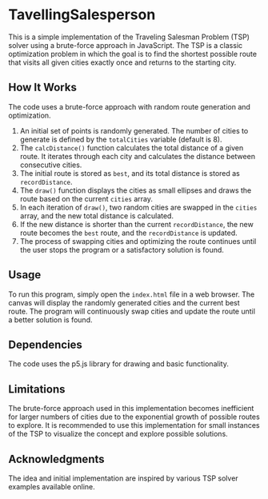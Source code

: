 # TavellingSalesperson

This is a simple implementation of the Traveling Salesman Problem (TSP) solver using a brute-force approach in JavaScript. 
The TSP is a classic optimization problem in which the goal is to find the shortest possible route that visits all given cities exactly once and returns to the starting city.

## How It Works

The code uses a brute-force approach with random route generation and optimization.

1. An initial set of points is randomly generated. The number of cities to generate is defined by the `totalCities` variable (default is 8).
2. The `calcDistance()` function calculates the total distance of a given route. It iterates through each city and calculates the distance between consecutive cities.
3. The initial route is stored as `best`, and its total distance is stored as `recordDistance`.
4. The `draw()` function displays the cities as small ellipses and draws the route based on the current `cities` array.
5. In each iteration of `draw()`, two random cities are swapped in the `cities` array, and the new total distance is calculated.
6. If the new distance is shorter than the current `recordDistance`, the new route becomes the `best` route, and the `recordDistance` is updated.
7. The process of swapping cities and optimizing the route continues until the user stops the program or a satisfactory solution is found.

## Usage

To run this program, simply open the `index.html` file in a web browser. The canvas will display the randomly generated cities and the current best route. The program will continuously swap cities and update the route until a better solution is found.

## Dependencies

The code uses the p5.js library for drawing and basic functionality.

## Limitations

The brute-force approach used in this implementation becomes inefficient for larger numbers of cities due to the exponential growth of possible routes to explore. 
It is recommended to use this implementation for small instances of the TSP to visualize the concept and explore possible solutions. 


## Acknowledgments

The idea and initial implementation are inspired by various TSP solver examples available online.
